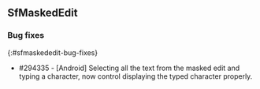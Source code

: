 ## SfMaskedEdit

### Bug fixes
{:#sfmaskededit-bug-fixes}

* \#294335 - [Android] Selecting all the text from the masked edit and typing a character, now control displaying the typed character properly.

